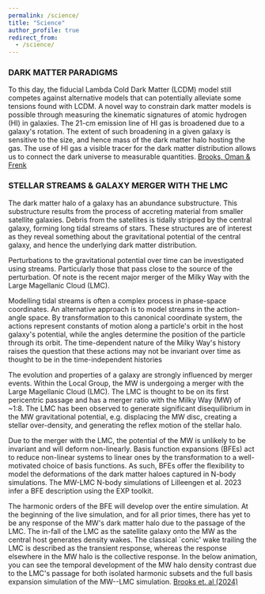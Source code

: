 ```yaml
---
permalink: /science/
title: "Science"
author_profile: true
redirect_from: 
  - /science/
---
```


### DARK MATTER PARADIGMS

To this day, the fiducial Lambda Cold Dark Matter (LCDM) model still competes against alternative models that can potentially alleviate some tensions found with LCDM. 
A novel way to constrain dark matter models is possible through measuring the kinematic signatures of atomic hydrogen (HI) in galaxies. 
The 21-cm emission line of HI gas is broadened due to a galaxy's rotation. 
The extent of such broadening in a given galaxy is sensitive to the size, and hence mass of the dark matter halo hosting the gas.
The use of HI gas a visible tracer for the dark matter distribution allows us to connect the dark universe to measurable quantities. [Brooks, Oman & Frenk](https://ui.adsabs.harvard.edu/abs/2023MNRAS.522.4043B/abstract)

### STELLAR STREAMS & GALAXY MERGER WITH THE LMC

The dark matter halo of a galaxy has an abundance substructure.
This substructure results from the process of accreting material from smaller satellite galaxies. 
Debris from the satellites is tidally stripped by the central galaxy, forming long tidal streams of stars. 
These structures are of interest as they reveal something about the gravitational potential of the central galaxy,
and hence the underlying dark matter distribution.

Perturbations to the gravitational potential over time can be investigated using streams. 
Particularly those that pass close to the source of the perturbation. 
Of note is the recent major merger of the Milky Way with the Large Magellanic Cloud (LMC). 

Modelling tidal streams is often a complex process in phase-space coordinates. An alternative approach is to model streams in the action-angle space. By transformation to this canonical coordinate system, the actions represent constants of motion along a particle's orbit in the host galaxy's potential, while the angles determine the position of the particle through its orbit. The time-dependent nature of the Milky Way's history raises the question that these actions may not be invariant over time as thought to be in the time-independent histories

The evolution and properties of a galaxy are strongly influenced by merger events.
Within the Local Group, the MW is undergoing a merger with the Large Magellanic Cloud (LMC). 
The LMC is thought to be on its first pericentric passage and has a merger ratio with the Milky Way (MW) of ~1:8. 
The LMC has been observed to generate significant disequilibrium in the MW gravitational potential, 
e.g. displacing the MW disc, creating a stellar over-density, and generating the reflex motion of the stellar halo. 

Due to the merger with the LMC, the potential of the MW is unlikely to be invariant and will deform non-linearly. 
Basis function expansions (BFEs) act to reduce non-linear systems to linear ones by the transformation to a well-motivated choice of basis functions. 
As such, BFEs offer the flexibility to model the deformations of the dark matter haloes captured in N-body simulations. 
The MW-LMC N-body simulations of Lilleengen et al. 2023 infer a BFE description using the EXP toolkit. 

The harmonic orders of the BFE will develop over the entire simulation. 
At the beginning of the live simulation, and for all prior times, 
there has yet to be any response of the MW's dark matter halo due to the passage of the LMC. 
The in-fall of the LMC as the satellite galaxy onto the MW as the central host generates density wakes. 
The classical `conic' wake trailing the LMC is described as the transient response, whereas the response elsewhere in the MW halo is the collective response.
In the below animation, you can see the temporal development of the MW halo density contrast due to the LMC's passage for both isolated harmonic subsets and the full basis expansion simulation of the MW--LMC simulation.
[Brooks et. al (2024)](https://ui.adsabs.harvard.edu/abs/2023MNRAS.522.4043B/abstract](https://ui.adsabs.harvard.edu/abs/2024arXiv240111990B/abstract)https://ui.adsabs.harvard.edu/abs/2024arXiv240111990B/abstract)



